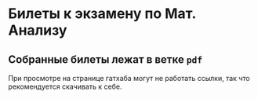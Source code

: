 # Билеты к экзамену по Мат. Анализу

## Собранные билеты лежат в ветке `pdf`

При просмотре на странице гатхаба могут не работать ссылки, так что рекомендуется скачивать к себе.
